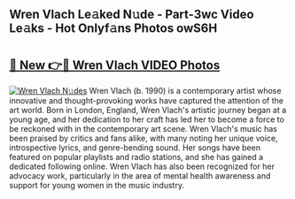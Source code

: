## Wren Vlach Le𝚊ked N𝚞de - Part-3wc Video Le𝚊ks - Hot Onlyf𝚊ns Photos owS6H

# <h2><a href="http://ac21639.deff.icu/?id=Wren+Vlach">🔗 New 👉🔴 Wren Vlach VIDEO Photos</a></h2>

[![Wren Vlach N𝚞des](https://i.imgur.com/rIISA9y.gif)](http://ac21639.deff.icu/?id=Wren+Vlach)
Wren Vlach (b. 1990) is a contemporary artist whose innovative and thought-provoking works have captured the attention of the art world. Born in London, England, Wren Vlach's artistic journey began at a young age, and her dedication to her craft has led her to become a force to be reckoned with in the contemporary art scene. Wren Vlach's music has been praised by critics and fans alike, with many noting her unique voice, introspective lyrics, and genre-bending sound. Her songs have been featured on popular playlists and radio stations, and she has gained a dedicated following online. Wren Vlach has also been recognized for her advocacy work, particularly in the area of mental health awareness and support for young women in the music industry.

